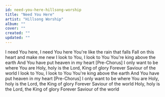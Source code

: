 ```yaml
---
id: need-you-here-hillsong-worship
title: "Need You Here"
artist: "Hillsong Worship"
album: ""
cover: ""
created: ""
updated: ""
---
```


I need You here, I need You here
You're like the rain that falls
Fall on this heart and make me new
I look to You, I look to You
You're king above the earth
And You have put heaven in my heart
[Pre-Chorus]
I only want to be where You are
Holy, holy is the Lord, King of glory
Forever Saviour of the world
I look to You, I look to You
You're king above the earth
And You have put heaven in my heart
[Pre-Chorus]
I only want to be where You are
Holy, holy is the Lord, the King of glory
Forever Saviour of the world
Holy, holy is the Lord, the King of glory
Forever Saviour of the world